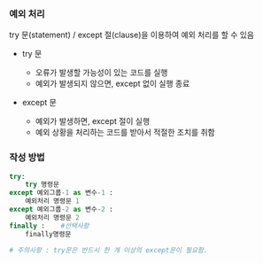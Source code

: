 ### 예외 처리

try 문(statement) / except 절(clause)을 이용하여 예외 처리를 할 수 있음

- try 문
  - 오류가 발생할 가능성이 있는 코드를 실행
  - 예외가 발생되지 않으면, except 없이 실행 종료

- except 문
  - 예외가 발생하면, except 절이 실행
  - 예외 상황을 처리하는 코드를 받아서 적절한 조치를 취함



### 작성 방법

```python
try:
    try 명령문
except 예외그룹-1 as 변수-1 :
    예외처리 명령문 1
except 예외그룹-2 as 변수-2 :
    예외처리 명령문 2
finally :    #선택사항
    finally명령문
    
# 주의사항 : try문은 반드시 한 개 이상의 except문이 필요함.
```


